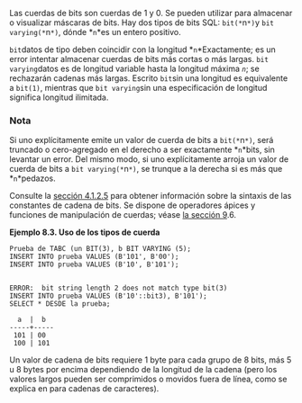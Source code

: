 Las cuerdas de bits son cuerdas de 1 y 0. Se pueden utilizar para  almacenar o visualizar máscaras de bits. Hay dos tipos de bits SQL:  `bit(*`n`*)`y `bit varying(*`n`*)`, dónde  *`n`*es un entero positivo.

 `bit`datos de tipo deben coincidir con la longitud  *`n`*Exactamente; es un error intentar almacenar cuerdas de bits más cortas o más largas.  `bit varying`datos es de longitud variable hasta la longitud máxima *`n`*; se rechazarán cadenas más largas. Escrito  `bit`sin una longitud es equivalente a `bit(1)`, mientras que  `bit varying`sin una especificación de longitud significa longitud ilimitada.

### Nota

Si uno explícitamente emite un valor de cuerda de bits a `bit(*`n`*)`, será truncado o cero-agregado en el derecho a ser exactamente  *`n`*bits, sin levantar un error. Del mismo modo, si uno explícitamente arroja un valor de cuerda de bits a `bit varying(*`n`*)`, se trunque a la derecha si es más que  *`n`*pedazos.

Consulte la [sección 4.1.2.5](https://www.postgresql.org/docs/current/sql-syntax-lexical.html#SQL-SYNTAX-BIT-STRINGS) para obtener información sobre la sintaxis de las constantes de cadena  de bits. Se dispone de operadores ápices y funciones de manipulación de  cuerdas; véase [la sección 9](https://www.postgresql.org/docs/current/functions-bitstring.html).6.

**Ejemplo 8.3. Uso de los tipos de cuerda**

```
Prueba de TABC (un BIT(3), b BIT VARYING (5);
INSERT INTO prueba VALUES (B'101', B'00');
INSERT INTO prueba VALUES (B'10', B'101');


ERROR:  bit string length 2 does not match type bit(3)
INSERT INTO prueba VALUES (B'10'::bit3), B'101');
SELECT * DESDE la prueba;

  a  |  b
-----+-----
 101 | 00
 100 | 101
```

Un valor de cadena de bits requiere 1 byte para cada grupo de 8  bits, más 5 u 8 bytes por encima dependiendo de la longitud de la cadena (pero los valores largos pueden ser comprimidos o movidos fuera de línea, como se explica en  para cadenas de caracteres).
